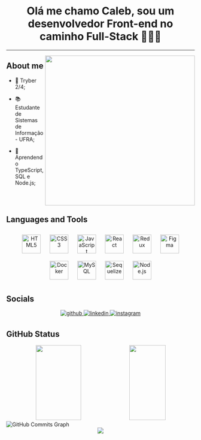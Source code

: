 # <div align="center">Olá me chamo Caleb, sou um desenvolvedor Front-end no caminho Full-Stack 🧑🏽‍💻 </div>  
---------------------------------------
<div height="200em" align="center">
<img src="https://rishavanand.github.io/static/images/greetings.gif" width="400" align="right" />
</div>  

## About me
- 💚 Tryber 2/4;  
  

- 📚 Estudante de Sistemas de Informação - UFRA;  
  

- 🧠 Aprendendo TypeScript, SQL e Node.js;  

<br></br>

## Languages and Tools

<div align="center">  
<img style="margin: 10px" src="https://cdn-icons-png.flaticon.com/512/732/732212.png" alt="HTML5" height="50" />  
<img style="margin: 10px" src="https://cdn-icons-png.flaticon.com/512/732/732190.png" alt="CSS3" height="50" />  
<img style="margin: 10px" src="https://upload.wikimedia.org/wikipedia/commons/thumb/9/99/Unofficial_JavaScript_logo_2.svg/480px-Unofficial_JavaScript_logo_2.svg.png" alt="JavaScript" height="50" />  
<img style="margin: 10px" src="https://raw.githubusercontent.com/rexxars/react-hexagon/master/logo/react-hexagon.png" alt="React" height="50" />  
<img style="margin: 10px" src="https://profilinator.rishav.dev/skills-assets/redux-original.svg" alt="Redux" height="50" />  
<img style="margin: 10px" src="https://profilinator.rishav.dev/skills-assets/figma-icon.svg" alt="Figma" height="50" />  
<img style="margin: 10px" src="https://cdn-icons-png.flaticon.com/512/919/919853.png" alt="Docker" height="50" />  
<img style="margin: 10px" src="https://cdn.icon-icons.com/icons2/1381/PNG/512/mysqlworkbench_93532.png" alt="MySQL" height="50" />  
<!-- <img style="margin: 10px" src="https://profilinator.rishav.dev/skills-assets/prisma.png" alt="Prisma" height="50" /> -->
<img style="margin: 10px" src="https://symbols.getvecta.com/stencil_95/67_sequelize-icon.54c1e009e5.png" alt="Sequelize" height="50" />
<!-- <img style="margin: 10px" src="https://profilinator.rishav.dev/skills-assets/typescript-original.svg" alt="TypeScript" height="50" />   -->
<img style="margin: 10px" src="https://icons-for-free.com/iconfiles/png/512/js+library+long+shadow+nodejs+web+icon-1320184850167478047.png" alt="Node.js" height="50" /> 
</div>
<div align="center">  
 
</div>


## Socials

<div align="center">
<a href="https://github.com/jovemcleb" target="_blank">
<img src=https://img.shields.io/badge/github-%2324292e.svg?&style=for-the-badge&logo=github&logoColor=white alt=github style="margin-bottom: 5px;" />
</a>
<a href="https://linkedin.com/in/https://www.linkedin.com/in/caleb-lima/" target="_blank">
<img src=https://img.shields.io/badge/linkedin-%231E77B5.svg?&style=for-the-badge&logo=linkedin&logoColor=white alt=linkedin style="margin-bottom: 5px;" />
</a>
<a href="https://instagram.com/jovemcleb.dev" target="_blank">
<img src=https://img.shields.io/badge/instagram-%23000000.svg?&style=for-the-badge&logo=instagram&logoColor=white alt=instagram style="margin-bottom: 5px;" />
</a>  
</div>  

## GitHub Status


<div align="center">
<img width="49%" height="200rem" src="https://github-readme-stats.vercel.app/api?username=jovemcleb&show_icons=true&count_private=true&hide_border=true&theme=nightowl" /> 

<img width="44%" height="200rem" src="https://github-readme-stats.vercel.app/api/top-langs/?username=jovemcleb&hide_border=true&layout=compact&theme=nightowl" />
</div>

<img src="https://activity-graph.herokuapp.com/graph?username=jovemcleb&bg_color=0f172a&color=ffffff&line=a855f7&point=ffffff&area_color=0f172a&area=true&hide_border=true&custom_title=GitHub%20Commits%20Graph" alt="GitHub Commits Graph" />


<div align="center">
<img src="https://komarev.com/ghpvc/?username=jovemcleb&&style=flat-square" align="center" />
</div>  
